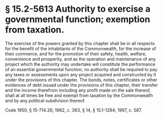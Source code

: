 # § 15.2-5613 Authority to exercise a governmental function; exemption from taxation.

<p>The exercise of the powers granted by this chapter shall be in all respects for the benefit of the inhabitants of the Commonwealth, for the increase of their commerce, and for the promotion of their safety, health, welfare, convenience and prosperity, and as the operation and maintenance of any project which the authority may undertake will constitute the performance of an essential governmental function, no authority shall be required to pay any taxes or assessments upon any project acquired and constructed by it under the provisions of this chapter. The bonds, notes, certificates or other evidences of debt issued under the provisions of this chapter, their transfer and the income therefrom including any profit made on the sale thereof, shall at all times be free and exempt from taxation by the Commonwealth and by any political subdivision thereof.</p><p>Code 1950, § 15-714.26; 1962, c. 393, § 14, § 15.1-1284; 1997, c. 587.</p>